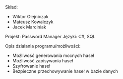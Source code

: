 
Skład:
- Wiktor Olejniczak
- Mateusz Kowalczyk
- Jacek Marciniak

Projekt: Password Manager
Języki: C#, SQL

Opis działania programu/możliwości:
- Możliwość generowania mocnych haseł
- Możliwość zapisywania haseł
- Szyfrowanie haseł
- Bezpieczne przechowywanie haseł w bazie danych 
